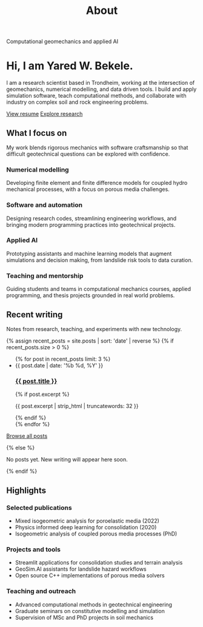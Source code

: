 ﻿---
layout: default
title: About
permalink: /
page_class: home
show_title: false
---

<div class="hero">
  <p class="hero-eyebrow">Computational geomechanics and applied AI</p>
  <h1 class="hero-title">Hi, I am Yared W. Bekele.</h1>
  <p class="hero-summary">I am a research scientist based in Trondheim, working at the intersection of geomechanics, numerical modelling, and data driven tools. I build and apply simulation software, teach computational methods, and collaborate with industry on complex soil and rock engineering problems.</p>
  <div class="hero-actions">
    <a class="button" href="{{ '/resume/' | relative_url }}">View resume</a>
    <a class="button button--ghost" href="{{ '/research/' | relative_url }}">Explore research</a>
  </div>
</div>

<section class="section">
  <h2 class="section-title">What I focus on</h2>
  <p class="section-lead">My work blends rigorous mechanics with software craftsmanship so that difficult geotechnical questions can be explored with confidence.</p>
  <div class="card-grid">
    <article class="card">
      <h3>Numerical modelling</h3>
      <p>Developing finite element and finite difference models for coupled hydro mechanical processes, with a focus on porous media challenges.</p>
    </article>
    <article class="card">
      <h3>Software and automation</h3>
      <p>Designing research codes, streamlining engineering workflows, and bringing modern programming practices into geotechnical projects.</p>
    </article>
    <article class="card">
      <h3>Applied AI</h3>
      <p>Prototyping assistants and machine learning models that augment simulations and decision making, from landslide risk tools to data curation.</p>
    </article>
    <article class="card">
      <h3>Teaching and mentorship</h3>
      <p>Guiding students and teams in computational mechanics courses, applied programming, and thesis projects grounded in real world problems.</p>
    </article>
  </div>
</section>

<section class="section">
  <h2 class="section-title">Recent writing</h2>
  <p class="section-lead">Notes from research, teaching, and experiments with new technology.
  </p>
  {% assign recent_posts = site.posts | sort: 'date' | reverse %}
  {% if recent_posts.size > 0 %}
  <ul class="post-list">
    {% for post in recent_posts limit: 3 %}
    <li>
      <article class="post-card">
        <time datetime="{{ post.date | date_to_xmlschema }}">{{ post.date | date: '%b %d, %Y' }}</time>
        <h3><a href="{{ post.url | relative_url }}">{{ post.title }}</a></h3>
        {% if post.excerpt %}
        <p>{{ post.excerpt | strip_html | truncatewords: 32 }}</p>
        {% endif %}
      </article>
    </li>
    {% endfor %}
  </ul>
  <p class="section-cta"><a class="text-link" href="{{ '/blog/' | relative_url }}">Browse all posts</a></p>
  {% else %}
  <p>No posts yet. New writing will appear here soon.</p>
  {% endif %}
</section>

<section class="section">
  <h2 class="section-title">Highlights</h2>
  <div class="card-grid">
    <article class="card">
      <h3>Selected publications</h3>
      <ul>
        <li>Mixed isogeometric analysis for poroelastic media (2022)</li>
        <li>Physics informed deep learning for consolidation (2020)</li>
        <li>Isogeometric analysis of coupled porous media processes (PhD)</li>
      </ul>
    </article>
    <article class="card">
      <h3>Projects and tools</h3>
      <ul>
        <li>Streamlit applications for consolidation studies and terrain analysis</li>
        <li>GeoSim.AI assistants for landslide hazard workflows</li>
        <li>Open source C++ implementations of porous media solvers</li>
      </ul>
    </article>
    <article class="card">
      <h3>Teaching and outreach</h3>
      <ul>
        <li>Advanced computational methods in geotechnical engineering</li>
        <li>Graduate seminars on constitutive modelling and simulation</li>
        <li>Supervision of MSc and PhD projects in soil mechanics</li>
      </ul>
    </article>
  </div>
</section>

